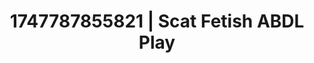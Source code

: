 ---
categories:
- Alt romance
- Full-body chills
- BookTok after dark
- Pleasure mapping
- Ethical porn
image: /assets/images/1747787855821.jpg
layout: post
seo:
  description: Featured content with high-quality Scat Fetish, ABDL Play. HD images
    available.
  keywords: Scat Fetish, ABDL Play
  og_image: /assets/images/1747787855821.jpg
  schema_type: VisualArtwork
tags:
- ABDL Play
- '#1747787855821'
- Scat Fetish
title: 1747787855821 | Scat Fetish ABDL Play
---